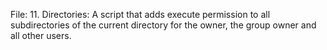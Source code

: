 File: 11. Directories: A script that adds execute permission to all subdirectories of the current directory for the owner, the group owner and all other users.
